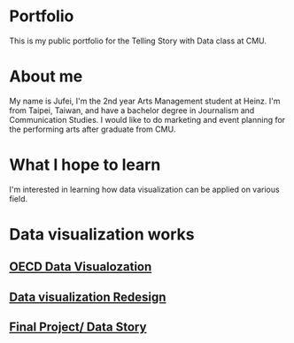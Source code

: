 # Portfolio
This is my public portfolio for the Telling Story with Data class at CMU.

# About me
My name is Jufei, I'm the 2nd year Arts Management student at Heinz. I'm from Taipei, Taiwan, and have a bachelor degree in Journalism and Communication Studies. I would like to do marketing and event planning for the performing arts after graduate from CMU.

# What I hope to learn
I'm interested in learning how data visualization can be applied on various field.

# Data visualization works
## [OECD Data Visualozation](/dataviz2.md)
## [Data visualization Redesign](/dataviz3.md)
## [Final Project/ Data Story](/FinalProject.md)
